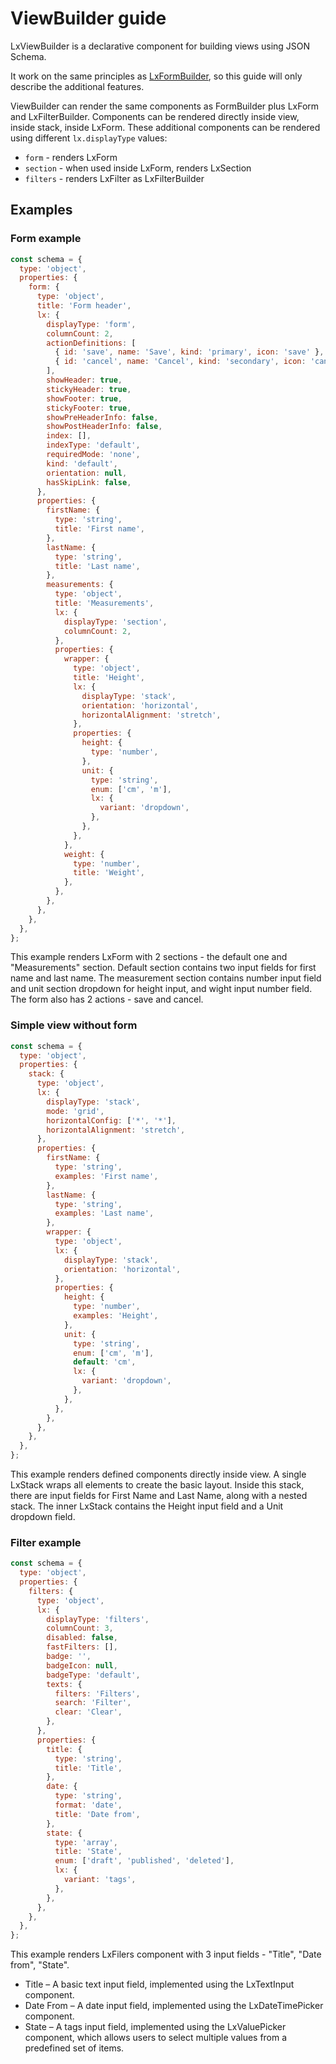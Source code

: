 # ViewBuilder guide

LxViewBuilder is a declarative component for building views using JSON Schema.

It work on the same principles as [LxFormBuilder](./FormBuilder.md), so this guide will only describe the additional features.

ViewBuilder can render the same components as FormBuilder plus LxForm and LxFilterBuilder. Components can be rendered directly inside view, inside stack, inside LxForm.
These additional components can be rendered using different `lx.displayType` values:
- `form` - renders LxForm
- `section` - when used inside LxForm, renders LxSection
- `filters` - renders LxFilter as LxFilterBuilder

## Examples

### Form example
```js
const schema = {
  type: 'object',
  properties: {
    form: {
      type: 'object',
      title: 'Form header',
      lx: {
        displayType: 'form',
        columnCount: 2,
        actionDefinitions: [
          { id: 'save', name: 'Save', kind: 'primary', icon: 'save' },
          { id: 'cancel', name: 'Cancel', kind: 'secondary', icon: 'cancel' },
        ],
        showHeader: true,
        stickyHeader: true,
        showFooter: true,
        stickyFooter: true,
        showPreHeaderInfo: false,
        showPostHeaderInfo: false,
        index: [],
        indexType: 'default',
        requiredMode: 'none',
        kind: 'default',
        orientation: null,
        hasSkipLink: false,
      },
      properties: {
        firstName: {
          type: 'string',
          title: 'First name',
        },
        lastName: {
          type: 'string',
          title: 'Last name',
        },
        measurements: {
          type: 'object',
          title: 'Measurements',
          lx: {
            displayType: 'section',
            columnCount: 2,
          },
          properties: {
            wrapper: {
              type: 'object',
              title: 'Height',
              lx: {
                displayType: 'stack',
                orientation: 'horizontal',
                horizontalAlignment: 'stretch',
              },
              properties: {
                height: {
                  type: 'number',
                },
                unit: {
                  type: 'string',
                  enum: ['cm', 'm'],
                  lx: {
                    variant: 'dropdown',
                  },
                },
              },
            },
            weight: {
              type: 'number',
              title: 'Weight',
            },
          },
        },
      },
    },
  },
};
```

This example renders LxForm with 2 sections - the default one and "Measurements" section.
Default section contains two input fields for first name and last name.
The measurement section contains number input field and unit section dropdown for height input, and wight input number field.
The form also has 2 actions - save and cancel.

### Simple view without form 

```js
const schema = {
  type: 'object',
  properties: {
    stack: {
      type: 'object',
      lx: {
        displayType: 'stack',
        mode: 'grid',
        horizontalConfig: ['*', '*'],
        horizontalAlignment: 'stretch',
      },
      properties: {
        firstName: {
          type: 'string',
          examples: 'First name',
        },
        lastName: {
          type: 'string',
          examples: 'Last name',
        },
        wrapper: {
          type: 'object',
          lx: {
            displayType: 'stack',
            orientation: 'horizontal',
          },
          properties: {
            height: {
              type: 'number',
              examples: 'Height',
            },
            unit: {
              type: 'string',
              enum: ['cm', 'm'],
              default: 'cm',
              lx: {
                variant: 'dropdown',
              },
            },
          },
        },
      },
    },
  },
};
```

This example renders defined components directly inside view.
A single LxStack wraps all elements to create the basic layout. Inside this stack, there are input fields for First Name and Last Name, along with a nested stack. The inner LxStack contains the Height input field and a Unit dropdown field.

### Filter example

```js
const schema = {
  type: 'object',
  properties: {
    filters: {
      type: 'object',
      lx: {
        displayType: 'filters',
        columnCount: 3,
        disabled: false,
        fastFilters: [],
        badge: '',
        badgeIcon: null,
        badgeType: 'default',
        texts: {
          filters: 'Filters',
          search: 'Filter',
          clear: 'Clear',
        },
      },
      properties: {
        title: {
          type: 'string',
          title: 'Title',
        },
        date: {
          type: 'string',
          format: 'date',
          title: 'Date from',
        },
        state: {
          type: 'array',
          title: 'State',
          enum: ['draft', 'published', 'deleted'],
          lx: {
            variant: 'tags',
          },
        },
      },
    },
  },
};
```

This example renders LxFilers component with 3 input fields - "Title", "Date from", "State".
- Title – A basic text input field, implemented using the LxTextInput component.
- Date From – A date input field, implemented using the LxDateTimePicker component.
- State – A tags input field, implemented using the LxValuePicker component, which allows users to select multiple values from a predefined set of items.
